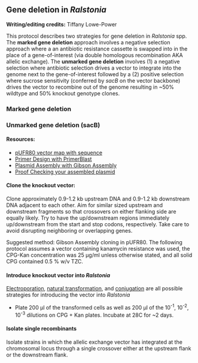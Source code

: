 ## Gene deletion in *Ralstonia*

**Writing/editing credits:** Tiffany Lowe-Power

This protocol describes two strategies for gene deletion in *Ralstonia* spp. The **marked gene deletion** approach involves a negative selection approach where a an antibiotic resistance cassette is swapped into in the place of a gene-of-interest (via double homologous recombination AKA allelic exchange).  The **unmarked gene deletion** involves (1) a negative selection where antibiotic selection drives a vector to integrate into the genome next to the gene-of-interest followed by a (2) positive selection where sucrose sensitivity (conferred by *sacB* on the vector backbone) drives the vector to recombine out of the genome resulting in ~50% wildtype and 50% knockout genotype clones. 

### Marked gene deletion 

### Unmarked gene deletion (sacB)

#### Resources:
* [pUFR80 vector map with sequence](https://benchling.com/s/SGEEU7/edit) 
* [Primer Design with PrimerBlast](primerblast.md)
* [Plasmid Assembly with Gibson Assembly](gibson_assembly.md)
* [Proof Checking your assembled plasmid](plasmid_proofing.md)

#### Clone the knockout vector:
Clone approximately 0.9-1.2 kb upstream DNA and 0.9-1.2 kb downstream DNA adjacent to each other. Aim for similar sized upstream and downstream fragments so that crossovers on either flanking side are equally likely. Try to have the up/downstream regions immediately up/downstream from the start and stop codons, respectively. Take care to avoid disrupting neighboring or overlapping genes.

Suggested method: Gibson Assembly cloning in pUFR80. The following protocol assumes a vector containing kanamycin resistance was used, the CPG-Kan concentration was 25 μg/ml unless otherwise stated, and all solid CPG contained 0.5 % w/v TZC.

#### Introduce knockout vector into *Ralstonia* 
[Electroporation](electrocompetent_cells.md), [natural transformation](natural_transformation.md), and [conjugation](conjugation.md) are all possible strategies for introducing the vector into *Ralstonia*  

* Plate 200 μl of the transformed cells as well as 200 μl of the 10<sup>-1</sup>, 10<sup>-2</sup>, 10<sup>-3</sup> dilutions on CPG + Kan plates. Incubate at 28C for ~2 days. 

#### Isolate single recombinants ###
Isolate strains in which the allelic exchange vector has integrated at the chromosomal locus through a single crossover either at the upstream flank or the downstream flank.

